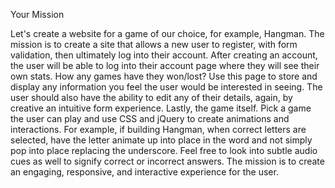 
Your Mission

Let's create a website for a game of our choice, for example, Hangman. The mission is to create a site that allows a new user to register, with form validation, then ultimately log into their account. After creating an account, the user will be able to log into their account page where they will see their own stats. How any games have they won/lost? Use this page to store and display any information you feel the user would be interested in seeing. The user should also have the ability to edit any of their details, again, by creative an intuitive form experience. Lastly, the game itself. Pick a game the user can play and use CSS and jQuery to create animations and interactions. For example, if building Hangman, when correct letters are selected, have the letter animate up into place in the word and not simply pop into place replacing the underscore. Feel free to look into subtle audio cues as well to signify correct or incorrect answers. The mission is to create an engaging, responsive, and interactive experience for the user.
